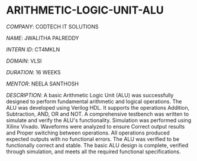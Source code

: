 # ARITHMETIC-LOGIC-UNIT-ALU

*COMPANY*: CODTECH IT SOLUTIONS

*NAME*: JWALITHA PALREDDY

*INTERN ID*: CT4MKLN

*DOMAIN*: VLSI

*DURATION*: 16 WEEKS

*MENTOR*: NEELA SANTHOSH

*DESCRIPTION*: A basic Arithmetic Logic Unit (ALU) was successfully designed to perform fundamental arithmetic and logical operations. The ALU was developed using Verilog HDL. 
               It supports the operations Addition, Subtraction, AND, OR and NOT. A comprehensive testbench was written to simulate and verify the ALU's functionality. 
               Simulation was performed using Xilinx Vivado. Waveforms were analyzed to ensure Correct output results and Proper switching between operations. All operations 
               produced expected outputs with no functional errors. The ALU was verified to be functionally correct and stable. The basic ALU design is complete, verified 
               through simulation, and meets all the required functional specifications. 
